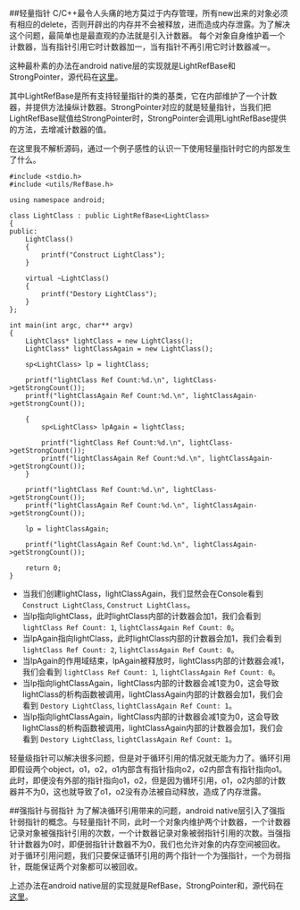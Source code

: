 ##轻量指针
C/C++最令人头痛的地方莫过于内存管理，所有new出来的对象必须有相应的delete，否则开辟出的内存并不会被释放，进而造成内存泄露。为了解决这个问题，最简单也是最直观的办法就是引入计数器。
每个对象自身维护着一个计数器，当有指针引用它时计数器加一，当有指针不再引用它时计数器减一。

这种最朴素的办法在android native层的实现就是LightRefBase和StrongPointer，源代码在[这里](https://github.com/android/platform_system_core/blob/a59c7bcc48121cd95f65f3a67560dc1d461fc85a/libutils/include/utils/RefBase.h#L349)。

其中LightRefBase是所有支持轻量指针的类的基类，它在内部维护了一个计数器，并提供方法操纵计数器。StrongPointer对应的就是轻量指针，当我们把LightRefBase赋值给StrongPointer时，StrongPointer会调用LightRefBase提供的方法，去增减计数器的值。

在这里我不解析源码，通过一个例子感性的认识一下使用轻量指针时它的内部发生了什么。

```
#include <stdio.h>
#include <utils/RefBase.h>

using namespace android;

class LightClass : public LightRefBase<LightClass>
{
public:
    LightClass()
    {
        printf("Construct LightClass");
    }

    virtual ~LightClass()
    {
        printf("Destory LightClass");
    }
};

int main(int argc, char** argv)
{
    LightClass* lightClass = new LightClass();
    LightClass* lightClassAgain = new LightClass();

    sp<LightClass> lp = lightClass;

    printf("lightClass Ref Count:%d.\n", lightClass->getStrongCount());
    printf("lightClassAgain Ref Count:%d.\n", lightClassAgain->getStrongCount());

    {
        sp<LightClass> lpAgain = lightClass;

        printf("lightClass Ref Count:%d.\n", lightClass->getStrongCount());
        printf("lightClassAgain Ref Count:%d.\n", lightClassAgain->getStrongCount());
    }

    printf("lightClass Ref Count:%d.\n", lightClass->getStrongCount());
    printf("lightClassAgain Ref Count:%d.\n", lightClassAgain->getStrongCount());

    lp = lightClassAgain;

    printf("lightClassAgain Ref Count:%d.\n", lightClassAgain->getStrongCount());

    return 0;
}
```
* 当我们创建lightClass，lightClassAgain，我们显然会在Console看到`Construct LightClass`, `Construct LightClass`。
* 当lp指向lightClass，此时lightClass内部的计数器会加1，我们会看到 `lightClass Ref Count: 1`, `lightClassAgain Ref Count: 0`。
* 当lpAgain指向lightClass，此时lightClass内部的计数器会加1，我们会看到 `lightClass Ref Count: 2`, `lightClassAgain Ref Count: 0`。
* 当lpAgain的作用域结束，lpAgain被释放时，lightClass内部的计数器会减1，我们会看到 `lightClass Ref Count: 1`, `lightClassAgain Ref Count: 0`。
* 当lp指向lightClassAgain，lightClass内部的计数器会减1变为0，这会导致lightClass的析构函数被调用，lightClassAgain内部的计数器会加1，我们会看到 `Destory LightClass`, `lightClassAgain Ref Count: 1`。
* 当lp指向lightClassAgain，lightClass内部的计数器会减1变为0，这会导致lightClass的析构函数被调用，lightClassAgain内部的计数器会加1，我们会看到 `Destory LightClass`, `lightClassAgain Ref Count: 1`。

轻量级指针可以解决很多问题，但是对于循环引用的情况就无能为力了。循环引用即假设两个object，o1，o2，o1内部含有指针指向o2，o2内部含有指针指向o1。此时，即便没有外部的指针指向o1，o2，但是因为循环引用，o1，o2内部的计数器并不为0，这也就导致了o1，o2没有办法被自动释放，造成了内存泄露。

##强指针与弱指针
为了解决循环引用带来的问题，android native层引入了强指针弱指针的概念。与轻量指针不同，此时一个对象内维护两个计数器，一个计数器记录对象被强指针引用的次数，一个计数器记录对象被弱指针引用的次数。当强指针计数器为0时，即便弱指针计数器不为0，我们也允许对象的内存空间被回收。对于循环引用问题，我们只要保证循环引用的两个指针一个为强指针，一个为弱指针，既能保证两个对象都可以被回收。

上述办法在android native层的实现就是RefBase，StrongPointer和，源代码在[这里](https://github.com/android/platform_system_core/blob/a59c7bcc48121cd95f65f3a67560dc1d461fc85a/libutils/include/utils/RefBase.h#L349)。
